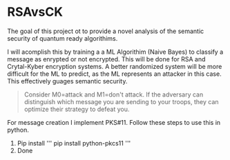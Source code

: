# RSAvsCK

The goal of this project ot to provide a novel analysis of the semantic security of quantum ready algorithims.

I will acomplish this by training a a ML Algorithim (Naive Bayes) to classify a message as enrypted or not encrypted. 
This will be done for RSA and Crytal-Kyber encryption systems. A better randomized system will be more difficult for the ML
to predict, as the ML represents an attacker in this case. This effectively guages semantic security.

>Consider M0=attack and M1=don't attack. If the adversary can distinguish which message you are sending to your troops, 
they can optimize their strategy to defeat you.

For message creation I implement PKS#11. Follow these steps to use this in python.
1. Pip install
'''
pip install python-pkcs11
'''
2. Done
